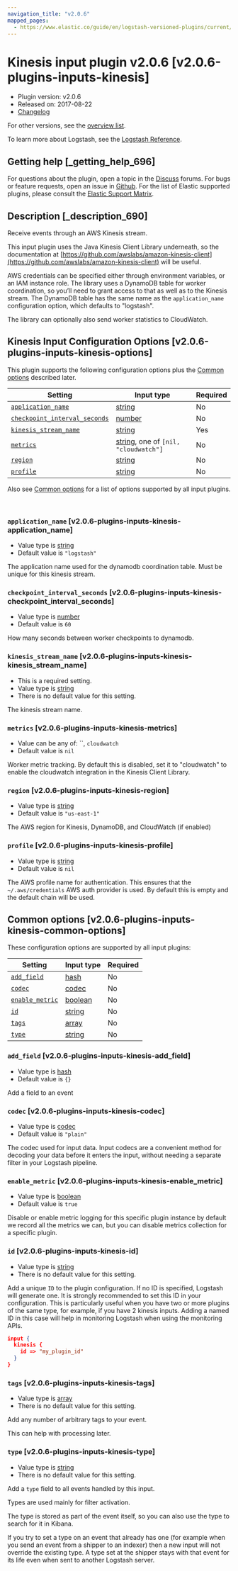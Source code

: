 ```yaml
---
navigation_title: "v2.0.6"
mapped_pages:
  - https://www.elastic.co/guide/en/logstash-versioned-plugins/current/v2.0.6-plugins-inputs-kinesis.html
---
```


# Kinesis input plugin v2.0.6 [v2.0.6-plugins-inputs-kinesis]


* Plugin version: v2.0.6
* Released on: 2017-08-22
* [Changelog](https://github.com/logstash-plugins/logstash-input-kinesis/blob/v2.0.6/CHANGELOG.md)

For other versions, see the [overview list](input-kinesis-index.md).

To learn more about Logstash, see the [Logstash Reference](logstash://reference/index.md).

## Getting help [_getting_help_696]

For questions about the plugin, open a topic in the [Discuss](http://discuss.elastic.co) forums. For bugs or feature requests, open an issue in [Github](https://github.com/logstash-plugins/logstash-input-kinesis). For the list of Elastic supported plugins, please consult the [Elastic Support Matrix](https://www.elastic.co/support/matrix#matrix_logstash_plugins).


## Description [_description_690]

Receive events through an AWS Kinesis stream.

This input plugin uses the Java Kinesis Client Library underneath, so the documentation at [https://github.com/awslabs/amazon-kinesis-client](https://github.com/awslabs/amazon-kinesis-client) will be useful.

AWS credentials can be specified either through environment variables, or an IAM instance role. The library uses a DynamoDB table for worker coordination, so you’ll need to grant access to that as well as to the Kinesis stream. The DynamoDB table has the same name as the `application_name` configuration option, which defaults to "logstash".

The library can optionally also send worker statistics to CloudWatch.


## Kinesis Input Configuration Options [v2.0.6-plugins-inputs-kinesis-options]

This plugin supports the following configuration options plus the [Common options](v2-0-6-plugins-inputs-kinesis.md#v2.0.6-plugins-inputs-kinesis-common-options) described later.

| Setting | Input type | Required |
| --- | --- | --- |
| [`application_name`](v2-0-6-plugins-inputs-kinesis.md#v2.0.6-plugins-inputs-kinesis-application_name) | [string](logstash://reference/configuration-file-structure.md#string) | No |
| [`checkpoint_interval_seconds`](v2-0-6-plugins-inputs-kinesis.md#v2.0.6-plugins-inputs-kinesis-checkpoint_interval_seconds) | [number](logstash://reference/configuration-file-structure.md#number) | No |
| [`kinesis_stream_name`](v2-0-6-plugins-inputs-kinesis.md#v2.0.6-plugins-inputs-kinesis-kinesis_stream_name) | [string](logstash://reference/configuration-file-structure.md#string) | Yes |
| [`metrics`](v2-0-6-plugins-inputs-kinesis.md#v2.0.6-plugins-inputs-kinesis-metrics) | [string](logstash://reference/configuration-file-structure.md#string), one of `[nil, "cloudwatch"]` | No |
| [`region`](v2-0-6-plugins-inputs-kinesis.md#v2.0.6-plugins-inputs-kinesis-region) | [string](logstash://reference/configuration-file-structure.md#string) | No |
| [`profile`](v2-0-6-plugins-inputs-kinesis.md#v2.0.6-plugins-inputs-kinesis-profile) | [string](logstash://reference/configuration-file-structure.md#string) | No |

Also see [Common options](v2-0-6-plugins-inputs-kinesis.md#v2.0.6-plugins-inputs-kinesis-common-options) for a list of options supported by all input plugins.

 

### `application_name` [v2.0.6-plugins-inputs-kinesis-application_name]

* Value type is [string](logstash://reference/configuration-file-structure.md#string)
* Default value is `"logstash"`

The application name used for the dynamodb coordination table. Must be unique for this kinesis stream.


### `checkpoint_interval_seconds` [v2.0.6-plugins-inputs-kinesis-checkpoint_interval_seconds]

* Value type is [number](logstash://reference/configuration-file-structure.md#number)
* Default value is `60`

How many seconds between worker checkpoints to dynamodb.


### `kinesis_stream_name` [v2.0.6-plugins-inputs-kinesis-kinesis_stream_name]

* This is a required setting.
* Value type is [string](logstash://reference/configuration-file-structure.md#string)
* There is no default value for this setting.

The kinesis stream name.


### `metrics` [v2.0.6-plugins-inputs-kinesis-metrics]

* Value can be any of: ``, `cloudwatch`
* Default value is `nil`

Worker metric tracking. By default this is disabled, set it to "cloudwatch" to enable the cloudwatch integration in the Kinesis Client Library.


### `region` [v2.0.6-plugins-inputs-kinesis-region]

* Value type is [string](logstash://reference/configuration-file-structure.md#string)
* Default value is `"us-east-1"`

The AWS region for Kinesis, DynamoDB, and CloudWatch (if enabled)


### `profile` [v2.0.6-plugins-inputs-kinesis-profile]

* Value type is [string](logstash://reference/configuration-file-structure.md#string)
* Default value is `nil`

The AWS profile name for authentication. This ensures that the `~/.aws/credentials` AWS auth provider is used. By default this is empty and the default chain will be used.



## Common options [v2.0.6-plugins-inputs-kinesis-common-options]

These configuration options are supported by all input plugins:

| Setting | Input type | Required |
| --- | --- | --- |
| [`add_field`](v2-0-6-plugins-inputs-kinesis.md#v2.0.6-plugins-inputs-kinesis-add_field) | [hash](logstash://reference/configuration-file-structure.md#hash) | No |
| [`codec`](v2-0-6-plugins-inputs-kinesis.md#v2.0.6-plugins-inputs-kinesis-codec) | [codec](logstash://reference/configuration-file-structure.md#codec) | No |
| [`enable_metric`](v2-0-6-plugins-inputs-kinesis.md#v2.0.6-plugins-inputs-kinesis-enable_metric) | [boolean](logstash://reference/configuration-file-structure.md#boolean) | No |
| [`id`](v2-0-6-plugins-inputs-kinesis.md#v2.0.6-plugins-inputs-kinesis-id) | [string](logstash://reference/configuration-file-structure.md#string) | No |
| [`tags`](v2-0-6-plugins-inputs-kinesis.md#v2.0.6-plugins-inputs-kinesis-tags) | [array](logstash://reference/configuration-file-structure.md#array) | No |
| [`type`](v2-0-6-plugins-inputs-kinesis.md#v2.0.6-plugins-inputs-kinesis-type) | [string](logstash://reference/configuration-file-structure.md#string) | No |

### `add_field` [v2.0.6-plugins-inputs-kinesis-add_field]

* Value type is [hash](logstash://reference/configuration-file-structure.md#hash)
* Default value is `{}`

Add a field to an event


### `codec` [v2.0.6-plugins-inputs-kinesis-codec]

* Value type is [codec](logstash://reference/configuration-file-structure.md#codec)
* Default value is `"plain"`

The codec used for input data. Input codecs are a convenient method for decoding your data before it enters the input, without needing a separate filter in your Logstash pipeline.


### `enable_metric` [v2.0.6-plugins-inputs-kinesis-enable_metric]

* Value type is [boolean](logstash://reference/configuration-file-structure.md#boolean)
* Default value is `true`

Disable or enable metric logging for this specific plugin instance by default we record all the metrics we can, but you can disable metrics collection for a specific plugin.


### `id` [v2.0.6-plugins-inputs-kinesis-id]

* Value type is [string](logstash://reference/configuration-file-structure.md#string)
* There is no default value for this setting.

Add a unique `ID` to the plugin configuration. If no ID is specified, Logstash will generate one. It is strongly recommended to set this ID in your configuration. This is particularly useful when you have two or more plugins of the same type, for example, if you have 2 kinesis inputs. Adding a named ID in this case will help in monitoring Logstash when using the monitoring APIs.

```json
input {
  kinesis {
    id => "my_plugin_id"
  }
}
```


### `tags` [v2.0.6-plugins-inputs-kinesis-tags]

* Value type is [array](logstash://reference/configuration-file-structure.md#array)
* There is no default value for this setting.

Add any number of arbitrary tags to your event.

This can help with processing later.


### `type` [v2.0.6-plugins-inputs-kinesis-type]

* Value type is [string](logstash://reference/configuration-file-structure.md#string)
* There is no default value for this setting.

Add a `type` field to all events handled by this input.

Types are used mainly for filter activation.

The type is stored as part of the event itself, so you can also use the type to search for it in Kibana.

If you try to set a type on an event that already has one (for example when you send an event from a shipper to an indexer) then a new input will not override the existing type. A type set at the shipper stays with that event for its life even when sent to another Logstash server.



